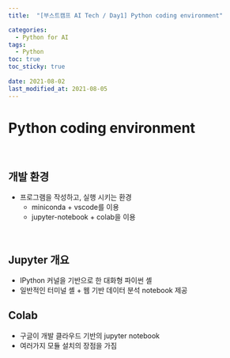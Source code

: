 ```yaml
---
title:  "[부스트캠프 AI Tech / Day1] Python coding environment"

categories:
  - Python for AI
tags:
  - Python
toc: true
toc_sticky: true
 
date: 2021-08-02
last_modified_at: 2021-08-05
---
```


# Python coding environment  
<br>  

## 개발 환경
* 프로그램을 작성하고, 실행 시키는 환경
    * miniconda + vscode를 이용
    * jupyter-notebook + colab을 이용
<br>

## Jupyter 개요
* IPython 커널을 기반으로 한 대화형 파이썬 셸
* 일반적인 터미널 셸 + 웹 기반 데이터 분석 notebook 제공

## Colab
* 구글이 개발 클라우드 기반의 jupyter notebook
* 여러가지 모듈 설치의 장점을 가짐